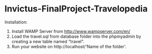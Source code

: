 # Invictus-FinalProject-Travelopedia

Installation:

1. Install WAMP Server from http://www.wampserver.com/en/
2. Load the travel.sql from database folder into the phpmyadmin by creating a new table named "travel".
3. Run your website on http://localhost/'Name of the folder'.
